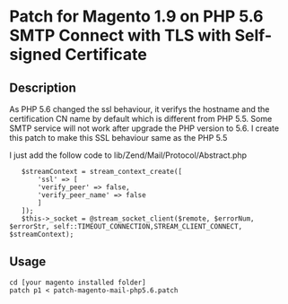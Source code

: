 Patch for Magento 1.9 on PHP 5.6 SMTP Connect with TLS with Self-signed Certificate
===================================================================================

Description
-----------
As PHP 5.6 changed the ssl behaviour, it verifys the hostname and the certification CN name by default which is different from PHP 5.5. Some SMTP service will not work after upgrade the PHP version to 5.6. I create this patch to make this SSL behaviour same as the PHP 5.5

I just add the follow code to lib/Zend/Mail/Protocol/Abstract.php

```
   $streamContext = stream_context_create([
       'ssl' => [
       'verify_peer' => false,
       'verify_peer_name' => false
       ]
   ]);
   $this->_socket = @stream_socket_client($remote, $errorNum, $errorStr, self::TIMEOUT_CONNECTION,STREAM_CLIENT_CONNECT, $streamContext);

```

Usage
-----

```
cd [your magento installed folder]
patch p1 < patch-magento-mail-php5.6.patch
```

